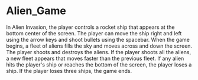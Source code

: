 # Alien_Game

In Alien Invasion, the player controls a rocket ship that appears at the bottom center of the screen. The player can
move the ship right and left using the arrow keys and shoot bullets using the spacebar. When the game begins, a
fleet of aliens fills the sky and moves across and down the screen. The player shoots and destroys the aliens. If the
player shoots all the aliens, a new fleet appears that moves faster than the previous fleet. If any alien hits the player's
ship or reaches the bottom of the screen, the player loses a ship. If the player loses three ships, the game ends.

